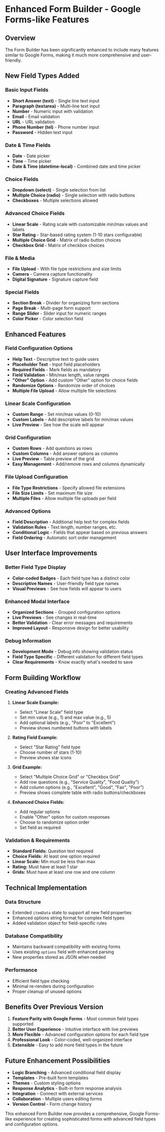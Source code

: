 # Enhanced Form Builder - Google Forms-like Features

## Overview
The Form Builder has been significantly enhanced to include many features similar to Google Forms, making it much more comprehensive and user-friendly.

## New Field Types Added

### Basic Input Fields
- **Short Answer (text)** - Single line text input
- **Paragraph (textarea)** - Multi-line text input  
- **Number** - Numeric input with validation
- **Email** - Email validation
- **URL** - URL validation
- **Phone Number (tel)** - Phone number input
- **Password** - Hidden text input

### Date & Time Fields
- **Date** - Date picker
- **Time** - Time picker
- **Date & Time (datetime-local)** - Combined date and time picker

### Choice Fields
- **Dropdown (select)** - Single selection from list
- **Multiple Choice (radio)** - Single selection with radio buttons
- **Checkboxes** - Multiple selections allowed

### Advanced Choice Fields
- **Linear Scale** - Rating scale with customizable min/max values and labels
- **Star Rating** - Star-based rating system (1-10 stars configurable)
- **Multiple Choice Grid** - Matrix of radio button choices
- **Checkbox Grid** - Matrix of checkbox choices

### File & Media
- **File Upload** - With file type restrictions and size limits
- **Camera** - Camera capture functionality
- **Digital Signature** - Signature capture field

### Special Fields
- **Section Break** - Divider for organizing form sections
- **Page Break** - Multi-page form support
- **Range Slider** - Slider input for numeric ranges
- **Color Picker** - Color selection field

## Enhanced Features

### Field Configuration Options
- **Help Text** - Descriptive text to guide users
- **Placeholder Text** - Input field placeholders
- **Required Fields** - Mark fields as mandatory
- **Field Validation** - Min/max length, value ranges
- **"Other" Option** - Add custom "Other" option for choice fields
- **Randomize Options** - Randomize order of choices
- **Multiple File Upload** - Allow multiple file selections

### Linear Scale Configuration
- **Custom Range** - Set min/max values (0-10)
- **Custom Labels** - Add descriptive labels for min/max values
- **Live Preview** - See how the scale will appear

### Grid Configuration  
- **Custom Rows** - Add questions as rows
- **Custom Columns** - Add answer options as columns
- **Live Preview** - Table preview of the grid
- **Easy Management** - Add/remove rows and columns dynamically

### File Upload Configuration
- **File Type Restrictions** - Specify allowed file extensions
- **File Size Limits** - Set maximum file size
- **Multiple Files** - Allow multiple file uploads per field

### Advanced Options
- **Field Description** - Additional help text for complex fields
- **Validation Rules** - Text length, number ranges, etc.
- **Conditional Logic** - Fields that appear based on previous answers
- **Field Ordering** - Automatic sort order management

## User Interface Improvements

### Better Field Type Display
- **Color-coded Badges** - Each field type has a distinct color
- **Descriptive Names** - User-friendly field type names
- **Visual Previews** - See how fields will appear to users

### Enhanced Modal Interface
- **Organized Sections** - Grouped configuration options
- **Live Previews** - See changes in real-time
- **Better Validation** - Clear error messages and requirements
- **Improved Layout** - Responsive design for better usability

### Debug Information
- **Development Mode** - Debug info showing validation status
- **Field Type Specific** - Different validation for different field types
- **Clear Requirements** - Know exactly what's needed to save

## Form Building Workflow

### Creating Advanced Fields

1. **Linear Scale Example:**
   - Select "Linear Scale" field type
   - Set min value (e.g., 1) and max value (e.g., 5)
   - Add optional labels (e.g., "Poor" to "Excellent")
   - Preview shows numbered buttons with labels

2. **Rating Field Example:**
   - Select "Star Rating" field type
   - Choose number of stars (1-10)
   - Preview shows star icons

3. **Grid Example:**
   - Select "Multiple Choice Grid" or "Checkbox Grid"
   - Add row questions (e.g., "Service Quality", "Food Quality")
   - Add column options (e.g., "Excellent", "Good", "Fair", "Poor")
   - Preview shows complete table with radio buttons/checkboxes

4. **Enhanced Choice Fields:**
   - Add regular options
   - Enable "Other" option for custom responses
   - Choose to randomize option order
   - Set field as required

### Validation & Requirements

- **Standard Fields:** Question text required
- **Choice Fields:** At least one option required
- **Linear Scale:** Min must be less than max
- **Rating:** Must have at least 1 star
- **Grids:** Must have at least one row and one column

## Technical Implementation

### Data Structure
- Extended `itemData` state to support all new field properties
- Enhanced options string format for complex field types
- Added validation object for field-specific rules

### Database Compatibility
- Maintains backward compatibility with existing forms
- Uses existing `options` field with enhanced parsing
- New properties stored as JSON when needed

### Performance
- Efficient field type checking
- Minimal re-renders during configuration
- Proper cleanup of unused options

## Benefits Over Previous Version

1. **Feature Parity with Google Forms** - Most common field types supported
2. **Better User Experience** - Intuitive interface with live previews
3. **More Flexible** - Advanced configuration options for each field type
4. **Professional Look** - Color-coded, well-organized interface
5. **Extensible** - Easy to add more field types in the future

## Future Enhancement Possibilities

- **Logic Branching** - Advanced conditional field display
- **Templates** - Pre-built form templates
- **Themes** - Custom styling options
- **Response Analytics** - Built-in form response analysis
- **Integration** - Connect with external services
- **Collaboration** - Multiple users editing forms
- **Version Control** - Form change history

This enhanced Form Builder now provides a comprehensive, Google Forms-like experience for creating sophisticated forms with advanced field types and configuration options.
